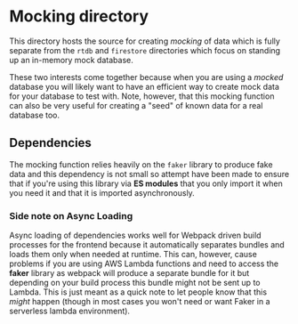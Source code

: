 # Mocking directory

This directory hosts the source for creating _mocking_ of data which is fully separate from
the `rtdb` and `firestore` directories which focus on standing up an in-memory mock database.

These two interests come together because when you are using a _mocked_ database you will likely
want to have an efficient way to create mock data for your database to test with. Note, however, 
that this mocking function can also be very useful for creating a "seed" of known data for a 
real database too.

## Dependencies

The mocking function relies heavily on the `faker` library to produce fake data and this dependency 
is not small so attempt have been made to ensure that if you're using this library via **ES modules**
that you only import it when you need it and that it is imported asynchronously.

### Side note on Async Loading

Async loading of dependencies works well for Webpack driven build processes for the frontend because it
automatically separates bundles and loads them only when needed at runtime. This can, however, cause
problems if you are using AWS Lambda functions and need to access the **faker** library as webpack will
produce a separate bundle for it but depending on your build process this bundle might not be sent
up to Lambda. This is just meant as a quick note to let people know that this _might_ happen (though in 
most cases you won't need or want Faker in a serverless lambda environment).